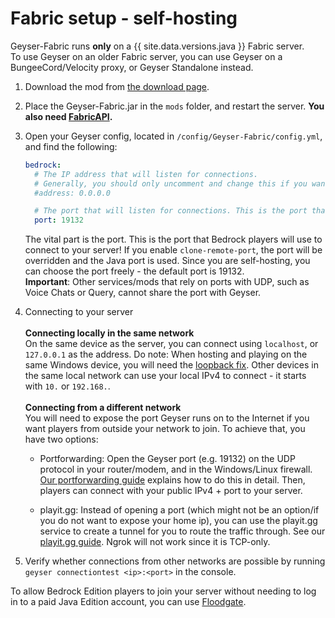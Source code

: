 
# Fabric setup - self-hosting

<div class="alert alert-warning" role="alert">
	Geyser-Fabric runs <b>only</b> on a {{ site.data.versions.java }} Fabric server. <br>
To use Geyser on an older Fabric server, you can use Geyser on a BungeeCord/Velocity proxy, or Geyser Standalone instead. 
 </div>

1. Download the mod from [the download page](https://download.geysermc.org/v2/projects/geyser/versions/latest/builds/latest/downloads/fabric).
2. Place the Geyser-Fabric.jar in the `mods` folder, and restart the server. **You also need [FabricAPI](https://modrinth.com/mod/fabric-api).**
3. Open your Geyser config, located in `/config/Geyser-Fabric/config.yml`, and find the following: 

    ```yaml
    bedrock: 
      # The IP address that will listen for connections. 
      # Generally, you should only uncomment and change this if you want to limit what IPs can connect to your server. 
      #address: 0.0.0.0 

      # The port that will listen for connections. This is the port that Bedrock players will use to connect to your server.
      port: 19132 
    ```
   The vital part is the port. This is the port that Bedrock players will use to connect to your server!
   If you enable `clone-remote-port`, the port will be overridden and the Java port is used.
   Since you are self-hosting, you can choose the port freely - the default port is 19132. <br>
   **Important**: Other services/mods that rely on ports with UDP, such as Voice Chats or Query, cannot share the port with Geyser.
   <br>

4. Connecting to your server
   <br> <br>
   **Connecting locally in the same network** <br>
   On the same device as the server, you can connect using `localhost`, or `127.0.0.1` as the address.
   Do note: When hosting and playing on the same Windows device, you will need the [loopback fix](/geyser/fixing-unable-to-connect-to-world/#Using-Geyser-on-the-same-computer).
   Other devices in the same local network can use your local IPv4 to connect - it starts with `10.` or `192.168.`.
   <br> <br>
   **Connecting from a different network**<br>
   You will need to expose the port Geyser runs on to the Internet if you want players from outside your network to join.
   To achieve that, you have two options: <br>

    - Portforwarding: Open the Geyser port (e.g. 19132) on the UDP protocol in your router/modem, and in the Windows/Linux firewall.
      [Our portforwarding guide](/geyser/portforwarding) explains how to do this in detail.
      Then, players can connect with your public IPv4 + port to your server. <br>

    - playit.gg: Instead of opening a port (which might not be an option/if you do not want to expose your home ip), you can use
      the playit.gg service to create a tunnel for you to route the traffic through. See our [playit.gg guide](/geyser/playit-gg).
      Ngrok will not work since it is TCP-only. <br>

5. Verify whether connections from other networks are possible by running `geyser connectiontest <ip>:<port>` in the console.

<div class="alert alert-info" role="alert">
    To allow Bedrock Edition players to join your server without needing to log in to a paid Java Edition account, you can use <a href="/floodgate/setup/">Floodgate</a>.
</div>